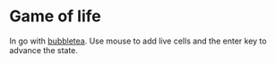 # Game of life

In go with [bubbletea](https://github.com/charmbracelet/bubbletea). Use mouse to add live cells and the enter key to advance the state.
